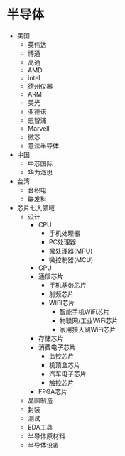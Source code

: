 # 半导体
* 美国
  * 英伟达
  * 博通
  * 高通
  * AMD
  * intel
  * 德州仪器
  * ARM
  * 美光
  * 亚德诺
  * 恩智浦
  * Marvell
  * 微芯
  * 意法半导体
* 中国
  * 中芯国际
  * 华为海思
* 台湾
  * 台积电
  * 联发科
* 芯片七大领域
  * 设计
    * CPU
      * 手机处理器
      * PC处理器
      * 微处理器(MPU)
      * 微控制器(MCU)
    * GPU
    * 通信芯片
      * 手机基带芯片
      * 射频芯片
      * WIFI芯片
        * 智能手机WiFi芯片
        * 物联网/工业WiFi芯片
        * 家用接入网WiFi芯片
    * 存储芯片
    * 消费电子芯片
      * 监控芯片
      * 机顶盒芯片
      * 汽车电子芯片
      * 触控芯片
    * FPGA芯片
  * 晶圆制造
  * 封装
  * 测试
  * EDA工具
  * 半导体原材料
  * 半导体设备

